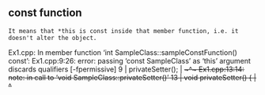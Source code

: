 ## const function
    It means that *this is const inside that member function, i.e. it doesn't alter the object.



Ex1.cpp: In member function ‘int SampleClass::sampleConstFunction() const’:
Ex1.cpp:9:26: error: passing ‘const SampleClass’ as ‘this’ argument discards qualifiers [-fpermissive]
    9 |             privateSetter();
      |             ~~~~~~~~~~~~~^~
Ex1.cpp:13:14: note:   in call to ‘void SampleClass::privateSetter()’
   13 |         void privateSetter() {
      |              ^~~~~~~~~~~~~

